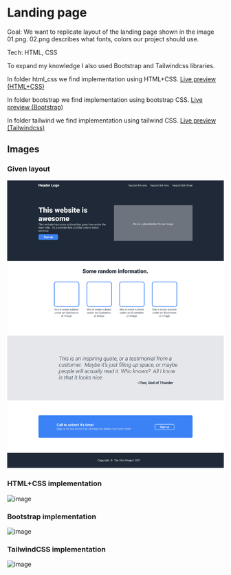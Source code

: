 # Landing page

Goal: We want to replicate layout of the landing page shown in the image 01.png.
02.png describes what fonts, colors our project should use.

Tech: HTML, CSS

To expand my knowledge I also used Bootstrap and Tailwindcss libraries.

In folder html_css we find implementation using HTML+CSS.
[Live preview (HTML+CSS)](https://miha-f.github.io/the-odin-project-monorepo/landing_page/html_css)

In folder bootstrap we find implementation using bootstrap CSS.
[Live preview (Bootstrap)](https://miha-f.github.io/the-odin-project-monorepo/landing_page/bootstrap)

In folder tailwind we find implementation using tailwind CSS.
[Live preview (Tailwindcss)](https://miha-f.github.io/the-odin-project-monorepo/landing_page/tailwind)

## Images

### Given layout
![image](./01.png)

### HTML+CSS implementation
![image](https://github.com/user-attachments/assets/61e71ec3-6146-4ac4-b6f4-c2836769c9fa)

### Bootstrap implementation
![image](https://github.com/user-attachments/assets/8fe780ab-c344-4db4-89b4-dcb68b0118a5)

### TailwindCSS implementation
![image](https://github.com/user-attachments/assets/36c82a9c-e1e8-4a66-9f81-48900ccb0f52)
